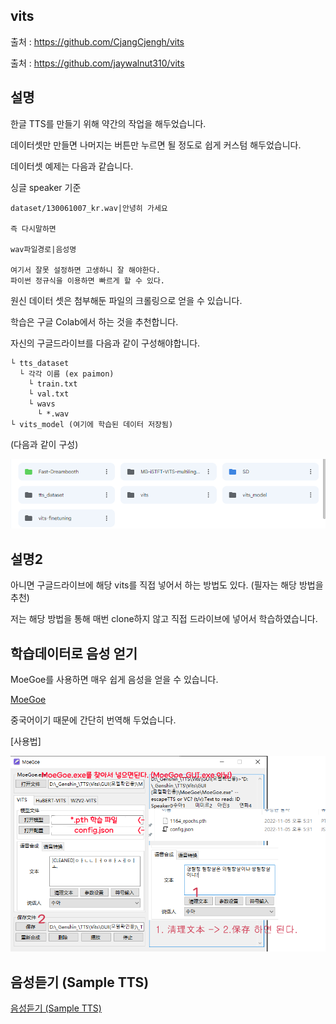 ## vits

출처 : https://github.com/CjangCjengh/vits

출처 : https://github.com/jaywalnut310/vits

## 설명

한글 TTS를 만들기 위해 약간의 작업을 해두었습니다.

데이터셋만 만들면 나머지는 버튼만 누르면 될 정도로 쉽게 커스텀 해두었습니다.

데이터셋 예제는 다음과 같습니다.

싱글 speaker 기준
```
dataset/130061007_kr.wav|안녕히 가세요

즉 다시말하면

wav파일경로|음성명

여기서 잘못 설정하면 고생하니 잘 해야한다.
파이썬 정규식을 이용하면 빠르게 할 수 있다.
```

원신 데이터 셋은 첨부해둔 파일의 크롤링으로 얻을 수 있습니다.

학습은 구글 Colab에서 하는 것을 추천합니다.

자신의 구글드라이브를 다음과 같이 구성해야합니다.
```
└ tts_dataset
  └ 각각 이름 (ex paimon)
    └ train.txt
    └ val.txt
    └ wavs
      └ *.wav
└ vits_model (여기에 학습된 데이터 저장됨)
```
(다음과 같이 구성)

![ref](./참조1.png)

## 설명2
아니면 구글드라이브에 해당 vits를 직접 넣어서 하는 방법도 있다. (필자는 해당 방법을 추천)

저는 해당 방법을 통해 매번 clone하지 않고 직접 드라이브에 넣어서 학습하였습니다.

## 학습데이터로 음성 얻기

MoeGoe를 사용하면 매우 쉽게 음성을 얻을 수 있습니다.

[MoeGoe](https://github.com/CjangCjengh/MoeGoe)

중국어이기 때문에 간단히 번역해 두었습니다.

[사용법]

![ref](./참조2.png)

## 음성듣기 (Sample TTS)
[음성듣기 (Sample TTS)](https://kkt3343.github.io/vits/tts_sample3.html)

